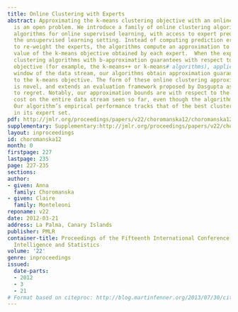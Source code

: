 ```yaml
---
title: Online Clustering with Experts
abstract: Approximating the k-means clustering objective with an online learning algorithm
  is an open problem. We introduce a family of online clustering algorithms by extending
  algorithms for online supervised learning, with access to expert predictors, to
  the unsupervised learning setting. Instead of computing prediction errors in order
  to re-weight the experts, the algorithms compute an approximation to the current
  value of the k-means objective obtained by each expert.  When the experts are batch
  clustering algorithms with b-approximation guarantees with respect to the k-means
  objective (for example, the k-means++ or k-means# algorithms), applied to a sliding
  window of the data stream, our algorithms obtain approximation guarantees with respect
  to the k-means objective. The form of these online clustering approximation guarantees
  is novel, and extends an evaluation framework proposed by Dasgupta as an analog
  to regret. Notably, our approximation bounds are with respect to the optimal k-means
  cost on the entire data stream seen so far, even though the algorithm is online.
  Our algorithm’s empirical performance tracks that of the best clustering algorithm
  in its expert set.
pdf: http://jmlr.org/proceedings/papers/v22/choromanska12/choromanska12.pdf
supplementary: Supplementary:http://jmlr.org/proceedings/papers/v22/choromanska12/choromanska12Supple.pdf
layout: inproceedings
id: choromanska12
month: 0
firstpage: 227
lastpage: 235
page: 227-235
sections: 
author:
- given: Anna
  family: Choromanska
- given: Claire
  family: Monteleoni
reponame: v22
date: 2012-03-21
address: La Palma, Canary Islands
publisher: PMLR
container-title: Proceedings of the Fifteenth International Conference on Artificial
  Intelligence and Statistics
volume: '22'
genre: inproceedings
issued:
  date-parts:
  - 2012
  - 3
  - 21
# Format based on citeproc: http://blog.martinfenner.org/2013/07/30/citeproc-yaml-for-bibliographies/
---
```

